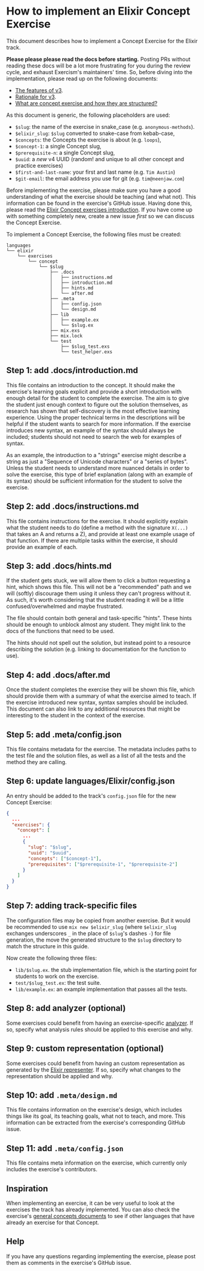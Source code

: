 # How to implement an Elixir Concept Exercise

This document describes how to implement a Concept Exercise for the Elixir track.

**Please please please read the docs before starting.** Posting PRs without reading these docs will be a lot more frustrating for you during the review cycle, and exhaust Exercism's maintainers' time. So, before diving into the implementation, please read up on the following documents:

- [The features of v3][docs-features-of-v3].
- [Rationale for v3][docs-rationale-for-v3].
- [What are concept exercise and how they are structured?][docs-concept-exercises]

As this document is generic, the following placeholders are used:

- `$slug`: the name of the exercise in snake_case (e.g. `anonymous-methods`).
- `$elixir_slug`: `$slug` converted to snake-case from kebab-case,
- `$concepts`: the Concepts the exercise is about (e.g. `loops`),
- `$concept-1`: a single Concept slug,
- `$prerequisite-n`: a single Concept slug,
- `$uuid`: a _new_ v4 UUID (random! and unique to all other concept and practice exercises)
- `$first-and-last-name`: your first and last name (e.g. `Tim Austin`)
- `$git-email`: the email address you use for git (e.g. `tim@neenjaw.com`)

Before implementing the exercise, please make sure you have a good understanding of what the exercise should be teaching (and what not). This information can be found in the exercise's GitHub issue. Having done this, please read the [Elixir Concept exercises introduction][concept-exercises]. If you have come up with something completely new, create a new issue _first_ so we can discuss the Concept Exercise.

To implement a Concept Exercise, the following files must be created:

```text
languages
└── elixir
    └── exercises
        └── concept
            └── $slug
                ├── .docs
                │   ├── instructions.md
                │   ├── introduction.md
                │   ├── hints.md
                │   └── after.md
                ├── .meta
                │   ├── config.json
                │   └── design.md
                ├── lib
                │   ├── example.ex
                │   └── $slug.ex
                ├── mix.exs
                ├── mix.lock
                └── test
                    ├── $slug_test.exs
                    └── test_helper.exs
```

## Step 1: add .docs/introduction.md

This file contains an introduction to the concept. It should make the exercise's learning goals explicit and provide a short introduction with enough detail for the student to complete the exercise. The aim is to give the student just enough context to figure out the solution themselves, as research has shown that self-discovery is the most effective learning experience. Using the proper technical terms in the descriptions will be helpful if the student wants to search for more information. If the exercise introduces new syntax, an example of the syntax should always be included; students should not need to search the web for examples of syntax.

As an example, the introduction to a "strings" exercise might describe a string as just a "Sequence of Unicode characters" or a "series of bytes". Unless the student needs to understand more nuanced details in order to solve the exercise, this type of brief explanation (along with an example of its syntax) should be sufficient information for the student to solve the exercise.

## Step 2: add .docs/instructions.md

This file contains instructions for the exercise. It should explicitly explain what the student needs to do (define a method with the signature `X(...)` that takes an A and returns a Z), and provide at least one example usage of that function. If there are multiple tasks within the exercise, it should provide an example of each.

## Step 3: add .docs/hints.md

If the student gets stuck, we will allow them to click a button requesting a hint, which shows this file. This will not be a "recommended" path and we will (softly) discourage them using it unless they can't progress without it. As such, it's worth considering that the student reading it will be a little confused/overwhelmed and maybe frustrated.

The file should contain both general and task-specific "hints". These hints should be enough to unblock almost any student. They might link to the docs of the functions that need to be used.

The hints should not spell out the solution, but instead point to a resource describing the solution (e.g. linking to documentation for the function to use).

## Step 4: add .docs/after.md

Once the student completes the exercise they will be shown this file, which should provide them with a summary of what the exercise aimed to teach. If the exercise introduced new syntax, syntax samples should be included. This document can also link to any additional resources that might be interesting to the student in the context of the exercise.

## Step 5: add .meta/config.json

This file contains metadata for the exercise. The metadata includes paths to the test file and the solution files, as well as a list of all the tests and the method they are calling.

## Step 6: update languages/Elixir/config.json

An entry should be added to the track's `config.json` file for the new Concept Exercise:

```json
{
  ...
  "exercises": {
    "concept": [
      ...
      {
        "slug": "$slug",
        "uuid": "$uuid",
        "concepts": ["$concept-1"],
        "prerequisites": ["$prerequisite-1", "$prerequisite-2"]
      }
    ]
  }
}
```

## Step 7: adding track-specific files

The configuration files may be copied from another exercise. But it would be recommended to use `mix new $elixir_slug` (where `$elixir_slug` exchanges underscores `_` in the place of `$slug`'s dashes `-`) for file generation, the move the generated structure to the `$slug` directory to match the structure in this guide.

Now create the following three files:

- `lib/$slug.ex`. the stub implementation file, which is the starting point for students to work on the exercise.
- `test/$slug_test.ex`: the test suite.
- `lib/example.ex`: an example implementation that passes all the tests.

## Step 8: add analyzer (optional)

Some exercises could benefit from having an exercise-specific [analyzer][analyzer]. If so, specify what analysis rules should be applied to this exercise and why.

## Step 9: custom representation (optional)

Some exercises could benefit from having an custom representation as generated by the [Elixir representer][representer]. If so, specify what changes to the representation should be applied and why.

## Step 10: add `.meta/design.md`

This file contains information on the exercise's design, which includes things like its goal, its teaching goals, what not to teach, and more. This information can be extracted from the exercise's corresponding GitHub issue.

## Step 11: add `.meta/config.json`

This file contains meta information on the exercise, which currently only includes the exercise's contributors.

## Inspiration

When implementing an exercise, it can be very useful to look at the exercises the track has already implemented. You can also check the exercise's [general concepts documents][reference] to see if other languages that have already an exercise for that Concept.

## Help

If you have any questions regarding implementing the exercise, please post them as comments in the exercise's GitHub issue.

[analyzer]: https://github.com/exercism/elixir-analyzer
[representer]: https://github.com/exercism/elixir-representer
[concept-exercises]: ../exercises/concept/README.md
[how-to-implement-a-concept-exercise]: ../../../docs/maintainers/generic-how-to-implement-a-concept-exercise.md
[docs-concept-exercises]: ../../../docs/concept-exercises.md
[docs-rationale-for-v3]: ../../../docs/rationale-for-v3.md
[docs-features-of-v3]: ../../../docs/features-of-v3.md
[reference]: ../../../reference/README.md
